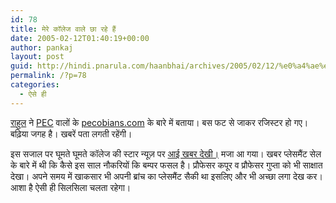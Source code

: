 ```yaml
---
id: 78
title: मेरे कॉलेज वाले छा रहे हैं
date: 2005-02-12T01:40:19+00:00
author: pankaj
layout: post
guid: http://hindi.pnarula.com/haanbhai/archives/2005/02/12/%e0%a4%ae%e0%a5%87%e0%a4%b0%e0%a5%87-%e0%a4%95%e0%a5%89%e0%a4%b2%e0%a5%87%e0%a4%9c-%e0%a4%b5%e0%a4%be%e0%a4%b2%e0%a5%87-%e0%a4%9b%e0%a4%be-%e0%a4%b0%e0%a4%b9%e0%a5%87-%e0%a4%b9%e0%a5%88%e0%a4%82/
permalink: /?p=78
categories:
  - ऐसे ही
---
```

[राहुल](http://zombieworld.blogspot.com/) ने [PEC](http://pec.ac.in) वालों के [pecobians.com](http://pecobians.com) के बारे में बताया। बस फट से जाकर रजिस्टर हो गए। बढ़िया जगह है। खबरें पता लगती रहेंगी।

इस सजाल पर घूमते घूमते कॉलेज की स्टार न्यूज़ पर [आई खबर देखी।](http://www.pecobians.com/downloads.php?file=1) मजा आ गया। खबर प्लेसमैंट सेल के बारे में थी कि कैसे इस साल नौकरियों कि बम्पर फसल है। प्रौफेसर कपूर व प्रौफेसर गुप्ता को भी साक्षात देखा। अपने समय में खाकसार भी अपनी ब्रांच का प्लेसमैंट सैकी था इसलिए और भी अच्छा लगा देख कर। आशा है ऐसी ही सिलसिला चलता रहेगा।
